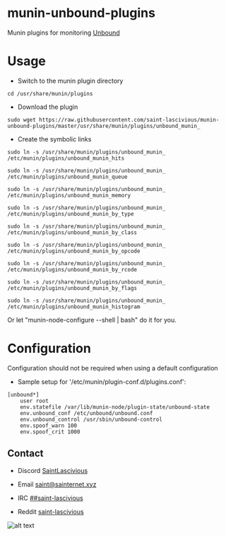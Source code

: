 # munin-unbound-plugins

Munin plugins for monitoring [Unbound](https://github.com/NLnetLabs/unbound)

# Usage
* Switch to the munin plugin directory
```
cd /usr/share/munin/plugins
```

* Download the plugin
```
sudo wget https://raw.githubusercontent.com/saint-lascivious/munin-unbound-plugins/master/usr/share/munin/plugins/unbound_munin_
```

* Create the symbolic links
```
sudo ln -s /usr/share/munin/plugins/unbound_munin_ /etc/munin/plugins/unbound_munin_hits
```
```
sudo ln -s /usr/share/munin/plugins/unbound_munin_ /etc/munin/plugins/unbound_munin_queue
```
```
sudo ln -s /usr/share/munin/plugins/unbound_munin_ /etc/munin/plugins/unbound_munin_memory
```
```
sudo ln -s /usr/share/munin/plugins/unbound_munin_ /etc/munin/plugins/unbound_munin_by_type
```
```
sudo ln -s /usr/share/munin/plugins/unbound_munin_ /etc/munin/plugins/unbound_munin_by_class
```
```
sudo ln -s /usr/share/munin/plugins/unbound_munin_ /etc/munin/plugins/unbound_munin_by_opcode
```
```
sudo ln -s /usr/share/munin/plugins/unbound_munin_ /etc/munin/plugins/unbound_munin_by_rcode
```
```
sudo ln -s /usr/share/munin/plugins/unbound_munin_ /etc/munin/plugins/unbound_munin_by_flags
```
```
sudo ln -s /usr/share/munin/plugins/unbound_munin_ /etc/munin/plugins/unbound_munin_histogram
```

Or let "munin-node-configure --shell | bash" do it for you.

# Configuration
Configuration should not be required when using a default configuration

* Sample setup for '/etc/munin/plugin-conf.d/plugins.conf':
```
[unbound*]
    user root
    env.statefile /var/lib/munin-node/plugin-state/unbound-state
    env.unbound_conf /etc/unbound/unbound.conf
    env.unbound_control /usr/sbin/unbound-control
    env.spoof_warn 100
    env.spoof_crit 1000
```

## Contact
* Discord
[SaintLascivious](https://discord.gg/NC7taVyn)

* Email
saint@sainternet.xyz

* IRC
[##saint-lascivious](https://webchat.freenode.net/##saint-lascivious)

* Reddit
[saint-lascivious](https://www.reddit.com/user/saint-lascivious)

![alt text][logo]

[logo]:https://vignette.wikia.nocookie.net/pokemon/images/7/76/265Wurmple.png "Using the spikes on its rear end, Wurmple peels the bark off trees and feeds on the sap that oozes out. This Pokémon's feet are tipped with suction pads that allow it to cling to glass without slipping."
